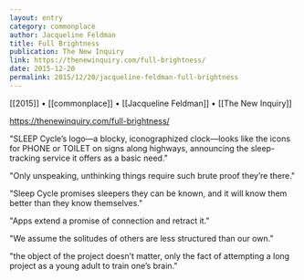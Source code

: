 ```yaml
---
layout: entry
category: commonplace
author: Jacqueline Feldman
title: Full Brightness
publication: The New Inquiry
link: https://thenewinquiry.com/full-brightness/
date: 2015-12-20
permalink: 2015/12/20/jacqueline-feldman-full-brightness
---
```


[[2015]] • [[commonplace]] • [[Jacqueline Feldman]] • [[The New Inquiry]]

https://thenewinquiry.com/full-brightness/

"SLEEP Cycle’s logo—a blocky, iconographized clock—looks like the icons for PHONE or ­TOILET on signs along highways, announcing the sleep-tracking service it offers as a basic need."

"Only unspeaking, unthinking things require such brute proof they’re there."

"Sleep Cycle promises sleepers they can be known, and it will know them better than they know themselves."

"Apps extend a promise of connection and retract it."

"We assume the solitudes of others are less structured than our own."

"the object of the project doesn’t matter, only the fact of attempting a long project as a young adult to train one’s brain."
